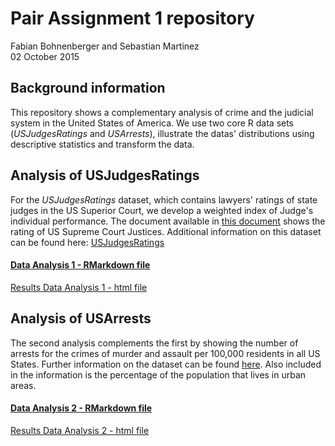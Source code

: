 # Pair Assignment 1 repository 

Fabian Bohnenberger and Sebastian Martinez  
02 October 2015 

## Background information

This repository shows a complementary analysis of crime and the judicial system in the United States of America. We use two core R data sets (*USJudgesRatings* and *USArrests*), illustrate the datas' distributions using descriptive statistics and transform the data. 

## Analysis of USJudgesRatings

For the *USJudgesRatings* dataset, which contains lawyers' ratings of state judges in the US Superior Court, we develop a weighted index of Judge's individual performance. The document available in [this document](https://github.com/fabianbohnenberger/repo1/blob/master/analysis/USJudges/USJudges_RMarkdown.pdf) shows the rating of US Supreme Court Justices. Additional information on this dataset can be found here: <a href="https://stat.ethz.ch/R-manual/R-devel/library/datasets/html/USJudgeRatings.html">USJudgesRatings</a>

#### [Data Analysis 1 - RMarkdown file](/analysis/USJudges/USJudges_RMarkdown.Rmd)

[Results Data  Analysis 1 - html file](/analysis/USJudges/USJudges_USJudges_RMarkdown.html)

## Analysis of USArrests

The second analysis complements the first by showing the number of arrests for the crimes of murder and assault per 100,000 residents in all US States. Further information on the dataset can be found [here](https://stat.ethz.ch/R-manual/R-devel/library/datasets/html/USArrests.html). Also included in the information is the percentage of the population that lives in urban areas. 

#### [Data Analysis 2 - RMarkdown file](/analysis/Arrests/Arrests.Rmd)

[Results Data  Analysis 2 - html file](/analysis/Arrests/Arrests.html)

